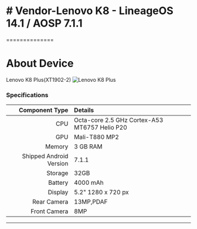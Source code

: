 # # Vendor-Lenovo K8 - LineageOS 14.1 / AOSP 7.1.1
==============

# About Device

Lenovo K8 Plus(XT1902-2)
![Lenovo K8 Plus](https://cdn2.gsmarena.com/vv/pics/lenovo/lenovo-k8-5.jpg "Lenovo K8 Plus")

### Specifications

Component Type | Details
-------:|:-------------------------
CPU     | Octa-core 2.5 GHz Cortex-A53 MT6757 Helio P20
GPU     | Mali-T880 MP2
Memory  | 3 GB RAM
Shipped Android Version | 7.1.1
Storage | 32GB
Battery | 4000 mAh
Display | 5.2" 1280 x 720 px
Rear Camera | 13MP,PDAF
Front Camera | 8MP

---
